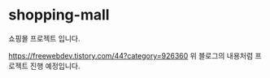 # shopping-mall
쇼핑몰 프로젝트 입니다.

https://freewebdev.tistory.com/44?category=926360
위 블로그의 내용처럼 프로젝트 진행 예정입니다.
